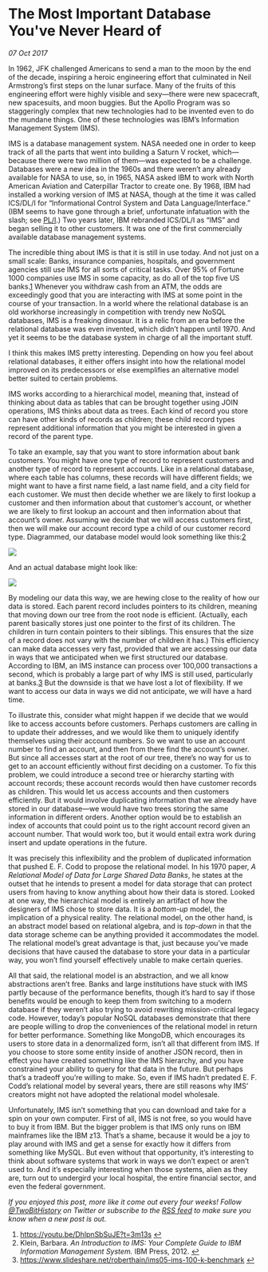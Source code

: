 # The Most Important Database You've Never Heard of

*07 Oct 2017*

In 1962, JFK challenged Americans to send a man to the moon by the end of the
decade, inspiring a heroic engineering effort that culminated in Neil
Armstrong’s first steps on the lunar surface. Many of the fruits of this
engineering effort were highly visible and sexy—there were new spacecraft, new
spacesuits, and moon buggies. But the Apollo Program was so staggeringly
complex that new technologies had to be invented even to do the mundane things.
One of these technologies was IBM’s Information Management System (IMS).

IMS is a database management system. NASA needed one in order to keep track of
all the parts that went into building a Saturn V rocket, which—because there
were two million of them—was expected to be a challenge. Databases were a new
idea in the 1960s and there weren’t any already available for NASA to use, so,
in 1965, NASA asked IBM to work with North American Aviation and Caterpillar
Tractor to create one. By 1968, IBM had installed a working version of IMS at
NASA, though at the time it was called ICS/DL/I for “Informational Control
System and Data Language/Interface.” (IBM seems to have gone through a brief,
unfortunate infatuation with the slash; see
[PL/I](https://en.wikipedia.org/wiki/PL/I).) Two years later, IBM rebranded
ICS/DL/I as “IMS” and began selling it to other customers. It was one of the
first commercially available database management systems.

The incredible thing about IMS is that it is still in use today. And not just
on a small scale: Banks, insurance companies, hospitals, and government
agencies still use IMS for all sorts of critical tasks. Over 95% of Fortune
1000 companies use IMS in some capacity, as do all of the top five US
banks.[1](#fn:1) Whenever you withdraw cash from an ATM, the odds are exceedingly
good that you are interacting with IMS at some point in the course of your
transaction. In a world where the relational database is an old workhorse
increasingly in competition with trendy new NoSQL databases, IMS is a freaking
dinosaur. It is a relic from an era before the relational database was even
invented, which didn’t happen until 1970. And yet it seems to be the database
system in charge of all the important stuff.

I think this makes IMS pretty interesting. Depending on how you feel about
relational databases, it either offers insight into how the relational model
improved on its predecessors or else exemplifies an alternative model better
suited to certain problems.

IMS works according to a hierarchical model, meaning that, instead of thinking
about data as tables that can be brought together using JOIN operations, IMS
thinks about data as trees. Each kind of record you store can have other kinds
of records as children; these child record types represent additional
information that you might be interested in given a record of the parent type.

To take an example, say that you want to store information about bank
customers. You might have one type of record to represent customers and another
type of record to represent accounts. Like in a relational database, where each
table has columns, these records will have different fields; we might want to
have a first name field, a last name field, and a city field for each customer.
We must then decide whether we are likely to first lookup a customer and then
information about that customer’s account, or whether we are likely to first
lookup an account and then information about that account’s owner. Assuming we
decide that we will access customers first, then we will make our account
record type a child of our customer record type. Diagrammed, our database model
would look something like this:[2](#fn:2)

![](/images/hierarchical-model.png)

And an actual database might look like:

![](/images/hierarchical-db.png)

By modeling our data this way, we are hewing close to the reality of how our
data is stored. Each parent record includes pointers to its children, meaning
that moving down our tree from the root node is efficient. (Actually, each
parent basically stores just one pointer to the first of its children. The
children in turn contain pointers to their siblings. This ensures that the size
of a record does not vary with the number of children it has.) This efficiency
can make data accesses very fast, provided that we are accessing our data in
ways that we anticipated when we first structured our database. According to
IBM, an IMS instance can process over 100,000 transactions a second, which is
probably a large part of why IMS is still used, particularly at banks.[3](#fn:3) But
the downside is that we have lost a lot of flexibility. If we want to access
our data in ways we did not anticipate, we will have a hard time.

To illustrate this, consider what might happen if we decide that we would like
to access accounts before customers. Perhaps customers are calling in to update
their addresses, and we would like them to uniquely identify themselves using
their account numbers. So we want to use an account number to find an account,
and then from there find the account’s owner. But since all accesses start at
the root of our tree, there’s no way for us to get to an account efficiently
without first deciding on a customer. To fix this problem, we could introduce a
second tree or hierarchy starting with account records; these account records
would then have customer records as children. This would let us access accounts
and then customers efficiently. But it would involve duplicating information
that we already have stored in our database—we would have two trees storing the
same information in different orders. Another option would be to establish an
index of accounts that could point us to the right account record given an
account number. That would work too, but it would entail extra work during
insert and update operations in the future.

It was precisely this inflexibility and the problem of duplicated information
that pushed E. F. Codd to propose the relational model. In his 1970 paper, *A
Relational Model of Data for Large Shared Data Banks*, he states at the outset
that he intends to present a model for data storage that can protect users from
having to know anything about how their data is stored. Looked at one way, the
hierarchical model is entirely an artifact of how the designers of IMS chose to
store data. It is a *bottom-up* model, the implication of a physical reality.
The relational model, on the other hand, is an abstract model based on
relational algebra, and is *top-down* in that the data storage scheme can be
anything provided it accommodates the model. The relational model’s great
advantage is that, just because you’ve made decisions that have caused the
database to store your data in a particular way, you won’t find yourself
effectively unable to make certain queries.

All that said, the relational model is an abstraction, and we all know
abstractions aren’t free. Banks and large institutions have stuck with IMS
partly because of the performance benefits, though it’s hard to say if those
benefits would be enough to keep them from switching to a modern database if
they weren’t also trying to avoid rewriting mission-critical legacy code.
However, today’s popular NoSQL databases demonstrate that there are people
willing to drop the conveniences of the relational model in return for better
performance. Something like MongoDB, which encourages its users to store data
in a denormalized form, isn’t all that different from IMS. If you choose to
store some entity inside of another JSON record, then in effect you have
created something like the IMS hierarchy, and you have constrained your ability
to query for that data in the future. But perhaps that’s a tradeoff you’re
willing to make. So, even if IMS hadn’t predated E. F. Codd’s relational model
by several years, there are still reasons why IMS’ creators might not have
adopted the relational model wholesale.

Unfortunately, IMS isn’t something that you can download and take for a spin on
your own computer. First of all, IMS is not free, so you would have to buy it
from IBM. But the bigger problem is that IMS only runs on IBM mainframes like
the IBM z13. That’s a shame, because it would be a joy to play around with IMS
and get a sense for exactly how it differs from something like MySQL. But even
without that opportunity, it’s interesting to think about software systems that
work in ways we don’t expect or aren’t used to. And it’s especially interesting
when those systems, alien as they are, turn out to undergird your local
hospital, the entire financial sector, and even the federal government.

*If you enjoyed this post, more like it come out every four weeks! Follow
[@TwoBitHistory](https://twitter.com/TwoBitHistory) on Twitter or subscribe to the
[RSS feed](https://twobithistory.org/feed.xml)
to make sure you know when a new post is out.*

1. <https://youtu.be/DhlpnSbSuJE?t=3m13s> [↩](#fnref:1)
2. Klein, Barbara. *An Introduction to IMS: Your Complete Guide to IBM Information Management System.* IBM Press, 2012. [↩](#fnref:2)
3. <https://www.slideshare.net/roberthain/ims05-ims-100-k-benchmark> [↩](#fnref:3)